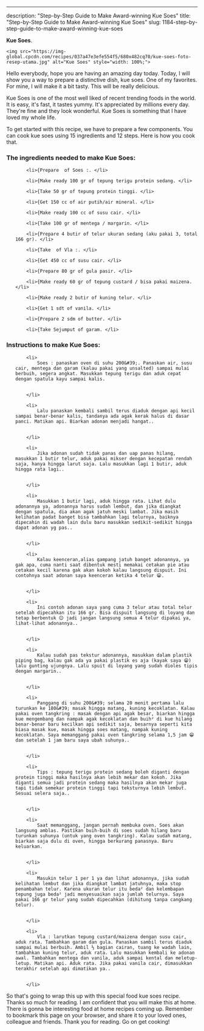 ---
description: "Step-by-Step Guide to Make Award-winning Kue Soes"
title: "Step-by-Step Guide to Make Award-winning Kue Soes"
slug: 1184-step-by-step-guide-to-make-award-winning-kue-soes

<p>
	<strong>Kue Soes</strong>. 
	
</p>
<p>
	
	<img src="https://img-global.cpcdn.com/recipes/037a47e3efe554f5/680x482cq70/kue-soes-foto-resep-utama.jpg" alt="Kue Soes" style="width: 100%;">
	
	
</p>
<p>
	Hello everybody, hope you are having an amazing day today. Today, I will show you a way to prepare a distinctive dish, kue soes. One of my favorites. For mine, I will make it a bit tasty. This will be really delicious.
</p>
	
<p>
	
</p>
<p>
	Kue Soes is one of the most well liked of recent trending foods in the world. It is easy, it's fast, it tastes yummy. It's appreciated by millions every day. They're fine and they look wonderful. Kue Soes is something that I have loved my whole life.
</p>

<p>
To get started with this recipe, we have to prepare a few components. You can cook kue soes using 15 ingredients and 12 steps. Here is how you cook that.
</p>

<h3>The ingredients needed to make Kue Soes:</h3>

<ol>
	
		<li>{Prepare  of Soes :. </li>
	
		<li>{Make ready 100 gr of tepung terigu protein sedang. </li>
	
		<li>{Take 50 gr of tepung protein tinggi. </li>
	
		<li>{Get 150 cc of air putih/air mineral. </li>
	
		<li>{Make ready 100 cc of susu cair. </li>
	
		<li>{Take 100 gr of mentega / margarin. </li>
	
		<li>{Prepare 4 butir of telur ukuran sedang (aku pakai 3, total 166 gr). </li>
	
		<li>{Take  of Vla :. </li>
	
		<li>{Get 450 cc of susu cair. </li>
	
		<li>{Prepare 80 gr of gula pasir. </li>
	
		<li>{Make ready 60 gr of tepung custard / bisa pakai maizena. </li>
	
		<li>{Make ready 2 butir of kuning telur. </li>
	
		<li>{Get 1 sdt of vanila. </li>
	
		<li>{Prepare 2 sdm of butter. </li>
	
		<li>{Take Sejumput of garam. </li>
	
</ol>
<p>
	
</p>

<h3>Instructions to make Kue Soes:</h3>

<ol>
	
		<li>
			Soes : panaskan oven di suhu 200&#39;. Panaskan air, susu cair, mentega dan garam (kalau pakai yang unsalted) sampai mulai berbuih, segera angkat. Masukkan tepung terigu dan aduk cepat dengan spatula kayu sampai kalis.
			
			
		</li>
	
		<li>
			Lalu panaskan kembali sambil terus diaduk dengan api kecil sampai benar-benar kalis, tandanya ada agak kerak halus di dasar panci. Matikan api. Biarkan adonan menjadi hangat..
			
			
		</li>
	
		<li>
			Jika adonan sudah tidak panas dan uap panas hilang, masukkan 1 butir telur, aduk pakai mikser dengan kecepatan rendah saja, hanya hingga larut saja. Lalu masukkan lagi 1 butir, aduk hingga rata lagi..
			
			
		</li>
	
		<li>
			Masukkan 1 butir lagi, aduk hingga rata. Lihat dulu adonannya ya, adonannya harus sudah lembut, dan jika diangkat dengan spatula, dia akan agak jatuh meski lambat. Jika masih kelihatan padat banget bisa tambahkan lagi telurnya, baiknya dipecahin di wadah lain dulu baru masukkan sedikit-sedikit hingga dapat adonan yg pas..
			
			
		</li>
	
		<li>
			Kalau keenceran,alias gampang jatuh banget adonannya, ya gak apa, cuma nanti saat dibentuk mesti memakai cetakan pie atau cetakan kecil karena gak akan kokoh kalau langsung dispuit. Ini contohnya saat adonan saya keenceran ketika 4 telur 😁.
			
			
		</li>
	
		<li>
			Ini contoh adonan saya yang cuma 3 telur atau total telur setelah dipecahkan itu 166 gr. Bisa dispuit langsung di loyang dan tetap berbentuk 😊 jadi jangan langsung semua 4 telur dipakai ya, lihat-lihat adonannya..
			
			
		</li>
	
		<li>
			Kalau sudah pas tekstur adonannya, masukkan dalam plastik piping bag, kalau gak ada ya pakai plastik es aja (kayak saya 😁) lalu gunting ujungnya. Lalu spuit di loyang yang sudah dioles tipis dengan margarin..
			
			
		</li>
	
		<li>
			Panggang di suhu 200&#39; selama 20 menit pertama lalu turunkan ke 180&#39; masak hingga matang, kuning kecoklatan. Kalau pakai oven tangkring : masak dengan api agak besar, biarkan hingga kue mengembang dan nampak agak kecoklatan dan buih² di kue hilang benar-benar baru kecilkan api sedikit saja, besarnya seperti kita biasa masak kue, masak hingga soes matang, nampak kuning kecoklatan. Saya memanggang pakai oven tangkring selama 1,5 jam 😁 dan setelah 1 jam baru saya ubah suhunya..
			
			
		</li>
	
		<li>
			Tips : tepung terigu protein sedang boleh diganti dengan protein tinggi maka hasilnya akan lebih mekar dan kokoh. Jika diganti semua jadi protein sedang maka hasilnya akan mekar juga tapi tidak semekar protein tinggi tapi teksturnya lebih lembut. Sesuai selera saja..
			
			
		</li>
	
		<li>
			Saat memanggang, jangan pernah membuka oven. Soes akan langsung amblas. Pastikan buih-buih di soes sudah hilang baru turunkan suhunya (untuk yang oven tangkring). Kalau sudah matang, biarkan saja dulu di oven, hingga berkurang panasnya. Baru keluarkan.
			
			
		</li>
	
		<li>
			Masukin telur 1 per 1 ya dan lihat adonannya, jika sudah kelihatan lembut dan jika diangkat lambat jatuhnya, maka stop penambahan telur. Karena ukuran telur itu beda² dan kelembapan tepung juga beda² jadi menyesuaikan saja jumlah telurnya. Saya pakai 166 gr telur yang sudah dipecahkan (dihitung tanpa cangkang telur).
			
			
		</li>
	
		<li>
			Vla : larutkan tepung custard/maizena dengan susu cair, aduk rata. Tambahkan garam dan gula. Panaskan sambil terus diaduk sampai mulai berbuih. Ambil ⅓ bagian cairan, tuang ke wadah lain, tambahkan kuning telur, aduk rata. Lalu masukkan kembali ke adonan awal. Tambahkan mentega dan vanila, aduk sampai kental dan meletup-letup. Matikan api. Aduk rata. Jika pakai vanila cair, dimasukkan terakhir setelah api dimatikan ya..
			
			
		</li>
	
</ol>

<p>
	
</p>

<p>
	So that's going to wrap this up with this special food kue soes recipe. Thanks so much for reading. I am confident that you will make this at home. There is gonna be interesting food at home recipes coming up. Remember to bookmark this page on your browser, and share it to your loved ones, colleague and friends. Thank you for reading. Go on get cooking!
</p>
